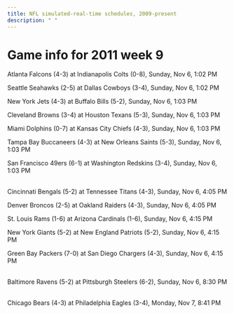 ```yaml
---
title: NFL simulated-real-time schedules, 2009-present
description: " "
---
```


# Game info for 2011 week 9

Atlanta Falcons (4-3) at Indianapolis Colts (0-8), Sunday, Nov 6, 1:02 PM

Seattle Seahawks (2-5) at Dallas Cowboys (3-4), Sunday, Nov 6, 1:02 PM

New York Jets (4-3) at Buffalo Bills (5-2), Sunday, Nov 6, 1:03 PM

Cleveland Browns (3-4) at Houston Texans (5-3), Sunday, Nov 6, 1:03 PM

Miami Dolphins (0-7) at Kansas City Chiefs (4-3), Sunday, Nov 6, 1:03 PM

Tampa Bay Buccaneers (4-3) at New Orleans Saints (5-3), Sunday, Nov 6, 1:03 PM

San Francisco 49ers (6-1) at Washington Redskins (3-4), Sunday, Nov 6, 1:03 PM

<br/>Cincinnati Bengals (5-2) at Tennessee Titans (4-3), Sunday, Nov 6, 4:05 PM

Denver Broncos (2-5) at Oakland Raiders (4-3), Sunday, Nov 6, 4:05 PM

St. Louis Rams (1-6) at Arizona Cardinals (1-6), Sunday, Nov 6, 4:15 PM

New York Giants (5-2) at New England Patriots (5-2), Sunday, Nov 6, 4:15 PM

Green Bay Packers (7-0) at San Diego Chargers (4-3), Sunday, Nov 6, 4:15 PM

<br/>Baltimore Ravens (5-2) at Pittsburgh Steelers (6-2), Sunday, Nov 6, 8:30 PM

<br/>Chicago Bears (4-3) at Philadelphia Eagles (3-4), Monday, Nov 7, 8:41 PM

